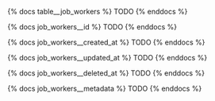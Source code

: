{% docs table__job_workers %}
TODO
{% enddocs %}

{% docs job_workers__id %}
TODO
{% enddocs %}

{% docs job_workers__created_at %}
TODO
{% enddocs %}

{% docs job_workers__updated_at %}
TODO
{% enddocs %}

{% docs job_workers__deleted_at %}
TODO
{% enddocs %}

{% docs job_workers__metadata %}
TODO
{% enddocs %}
